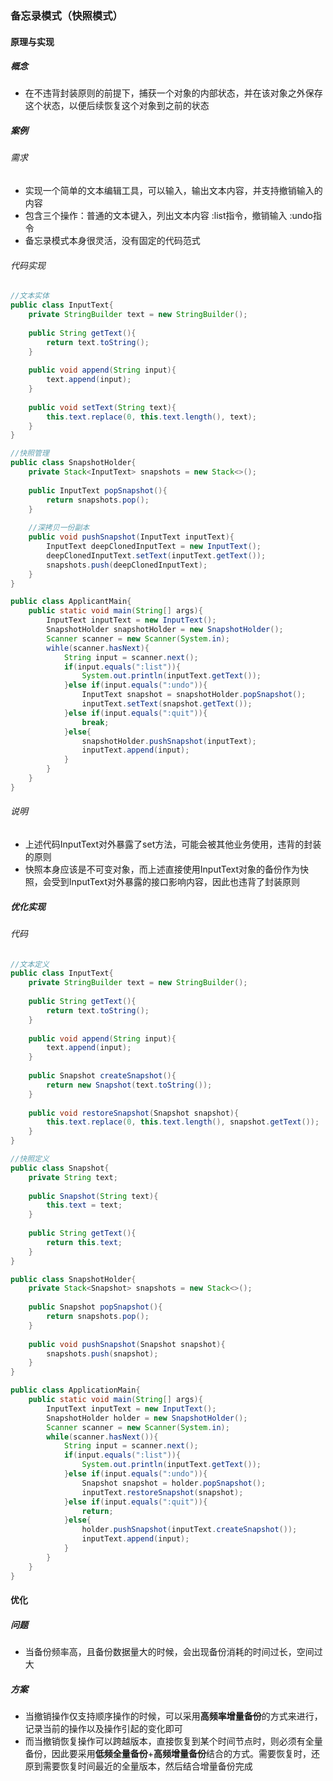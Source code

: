 ### 备忘录模式（快照模式）

#### 原理与实现

##### 概念

- 在不违背封装原则的前提下，捕获一个对象的内部状态，并在该对象之外保存这个状态，以便后续恢复这个对象到之前的状态

##### 案例

###### 需求

- 实现一个简单的文本编辑工具，可以输入，输出文本内容，并支持撤销输入的内容
- 包含三个操作：普通的文本键入，列出文本内容 :list指令，撤销输入 :undo指令
- 备忘录模式本身很灵活，没有固定的代码范式

###### 代码实现

```java
//文本实体
public class InputText{
    private StringBuilder text = new StringBuilder();
    
    public String getText(){
        return text.toString();
    }
    
    public void append(String input){
        text.append(input);
    }
    
    public void setText(String text){
        this.text.replace(0, this.text.length(), text);
    }
}

//快照管理
public class SnapshotHolder{
    private Stack<InputText> snapshots = new Stack<>();
    
    public InputText popSnapshot(){
        return snapshots.pop();
    }
    
    //深拷贝一份副本
    public void pushSnapshot(InputText inputText){
        InputText deepClonedInputText = new InputText();
        deepClonedInputText.setText(inputText.getText());
        snapshots.push(deepClonedInputText);
    }
}

public class ApplicantMain{
    public static void main(String[] args){
        InputText inputText = new InputText();
        SnapshotHolder snapshotHolder = new SnapshotHolder();
        Scanner scanner = new Scanner(System.in);
        wihle(scanner.hasNext){
            String input = scanner.next();
            if(input.equals(":list")){
                System.out.println(inputText.getText());
            }else if(input.equals(":undo")){
                InputText snapshot = snapshotHolder.popSnapshot();
                inputText.setText(snapshot.getText());
            }else if(input.equals(":quit")){
                break;
            }else{
                snapshotHolder.pushSnapshot(inputText);
                inputText.append(input);
            }
        }
    }
}
```

###### 说明

- 上述代码InputText对外暴露了set方法，可能会被其他业务使用，违背的封装的原则
- 快照本身应该是不可变对象，而上述直接使用InputText对象的备份作为快照，会受到InputText对外暴露的接口影响内容，因此也违背了封装原则

##### 优化实现

###### 代码

```java
//文本定义
public class InputText{
    private StringBuilder text = new StringBuilder();
    
    public String getText(){
        return text.toString();
    }
    
    public void append(String input){
        text.append(input);
    }
    
    public Snapshot createSnapshot(){
        return new Snapshot(text.toString());
    }
    
    public void restoreSnapshot(Snapshot snapshot){
        this.text.replace(0, this.text.length(), snapshot.getText());
    }
}

//快照定义
public class Snapshot{
    private String text;
    
    public Snapshot(String text){
        this.text = text;
    }
    
    public String getText(){
        return this.text;
    }
}

public class SnapshotHolder{
    private Stack<Snapshot> snapshots = new Stack<>();
    
    public Snapshot popSnapshot(){
        return snapshots.pop();
    }
    
    public void pushSnapshot(Snapshot snapshot){
        snapshots.push(snapshot);
    }
}

public class ApplicationMain{
    public static void main(String[] args){
        InputText inputText = new InputText();
        SnapshotHolder holder = new SnapshotHolder();
        Scanner scanner = new Scanner(System.in);
        while(scanner.hasNext()){
            String input = scanner.next();
            if(input.equals(":list")){
                System.out.println(inputText.getText());
            }else if(input.equals(":undo")){
                Snapshot snapshot = holder.popSnapshot();
                inputText.restoreSnapshot(snapshot);
            }else if(input.equals(":quit")){
                return;
            }else{
                holder.pushSnapshot(inputText.createSnapshot());
                inputText.append(input);
            }
        }
    }
}
```

#### 优化

##### 问题

- 当备份频率高，且备份数据量大的时候，会出现备份消耗的时间过长，空间过大

##### 方案

- 当撤销操作仅支持顺序操作的时候，可以采用**高频率增量备份**的方式来进行，记录当前的操作以及操作引起的变化即可
- 而当撤销恢复操作可以跨越版本，直接恢复到某个时间节点时，则必须有全量备份，因此要采用**低频全量备份**+**高频增量备份**结合的方式。需要恢复时，还原到需要恢复时间最近的全量版本，然后结合增量备份完成